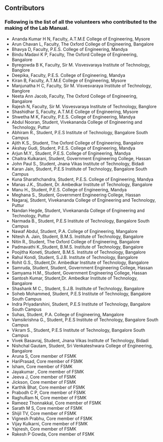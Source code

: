 ## Contributors

### Following is the list of all the volunteers who contributed to the making of the Lab Manual.

* Ananda Kumar H N, Faculty, A.T.M.E College of Engineering, Mysore
* Arun Chavan L, Faculty, The Oxford College of Engineering, Bangalore
* Bhavya D, Faculty, P.E.S. College of Engineering, Mandya
* Bindu Madavi K P, Faculty, The Oxford College of Engineering, Bangalore
* Byregowda B K, Faculty, Sir M. Visvesvaraya Institute of Technology, Banglore
* Deepika, Faculty, P.E.S. College of Engineering, Mandya
* Kiran B, Faculty, A.T.M.E College of Engineering, Mysore
* Manjunatha H C, Faculty, Sir M. Visvesvaraya Institute of Technology, Banglore
* Neeta Ann Jacob, Faculty, The Oxford College of Engineering, Bangalore
* Rajesh N, Faculty, Sir M. Visvesvaraya Institute of Technology, Banglore
* Shashidhar S, Faculty, A.T.M.E College of Engineering, Mysore
* Shwetha M K, Faculty, P.E.S. College of Engineering, Mandya
* Abdul Nooran, Student, Vivekananda College of Engineering and Technology, Puttur
* Abhiram R., Student, P.E.S Institute of Technology, Bangalore South Campus
* Ajith K.S., Student, The Oxford College of Engineering, Bangalore
* Akshay Gudi, Student, P.E.S. College of Engineering, Mandya
* Arjun M.Y., Student, P.E.S. College of Engineering, Mandya
* Chaitra Kulkarani, Student, Government Engineering College, Hassan
* John Paul S., Student, Jnana Vikas Institute of Technology, Bidadi
* Karan Jain, Student, P.E.S Institute of Technology, Bangalore South Campus
* Kuna Sharathchandra, Student, P.E.S. College of Engineering, Mandya
* Manas J.K., Student, Dr. Ambedkar Institute of Technology, Bangalore
* Manu H., Student, P.E.S. College of Engineering, Mandya
* Meghana S., Student, Government Engineering College, Hassan
* Nagaraj, Student, Vivekananda College of Engineering and Technology, Puttur
* Nandan Hegde, Student, Vivekananda College of Engineering and Technology, Puttur
* Narmada B., Student, P.E.S Institute of Technology, Bangalore South Campus
* Nawaf Abdul, Student, P.A. College of Engineering, Mangalore
* Nitesh A. Jain, Student, B.M.S. Institute of Technology, Bangalore
* Nitin R., Student,  The Oxford College of Engineering, Bangalore
* Padmavathi K.,Student, B.M.S. Institute of Technology, Bangalore
* Poojitha Koneti, Student, B.M.S. Institute of Technology, Bangalore
* Rahul Kondi, Student, S.J.B. Institute of Technology, Bangalore
* Rohit G.S., Student,Dr. Ambedkar Institute of Technology, Bangalore
* Samruda, Student, Student, Government Engineering College, Hassan
* Samyama H.M., Student, Government Engineering College, Hassan
* Santosh Kumar, Student,Dr. Ambedkar Institute of Technology, Bangalore
* Shashank M C., Student, S.J.B. Institute of Technology, Bangalore
* Soheb Mohammed, Student, P.E.S Institute of Technology, Bangalore South Campus
* Indra Priyadarshini, Student, P.E.S Institute of Technology, Bangalore South Campus
* Suhas, Student, P.A. College of Engineering, Mangalore
* Vamsikrishna G., Student, P.E.S Institute of Technology, Bangalore South Campus
* Vikram S., Student, P.E.S Institute of Technology, Bangalore South Campus
* Vivek Basavraj, Student, Jnana Vikas Institute of Technology, Bidadi
* Nishchal Gautam, Student, Sri Venkateshwara College of Engineering, Bangalore
* Aruna S, Core member of FSMK
* HariPrasad, Core member of FSMK
* Isham, Core member of FSMK
* Jayakumar , Core member of FSMK
* Jeeva J, Core member of FSMK
* Jickson, Core member of FSMK
* Karthik Bhat, Core member of FSMK
* Prabodh C P, Core member of FSMK
* RaghuRam N, Core member of FSMK
* Rameez Thonnakkal, Core member of FSMK
* Sarath M S, Core member of FSMK
* Shijil TV, Core member of FSMK
* Vignesh Prabhu, Core member of FSMK
* Vijay Kulkarni, Core member of FSMK
* Yajnesh, Core member of FSMK
* Rakesh P Gowda, Core member of FSMK
